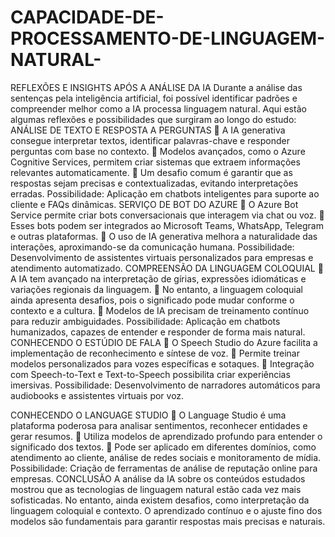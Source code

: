 # CAPACIDADE-DE-PROCESSAMENTO-DE-LINGUAGEM-NATURAL-
REFLEXÕES E INSIGHTS APÓS A ANÁLISE DA IA
Durante a análise das sentenças pela inteligência artificial, foi possível identificar padrões e compreender melhor como a IA processa linguagem natural. Aqui estão algumas reflexões e possibilidades que surgiram ao longo do estudo:
ANÁLISE DE TEXTO E RESPOSTA A PERGUNTAS
	A IA generativa consegue interpretar textos, identificar palavras-chave e responder perguntas com base no contexto.
	Modelos avançados, como o Azure Cognitive Services, permitem criar sistemas que extraem informações relevantes automaticamente.
	Um desafio comum é garantir que as respostas sejam precisas e contextualizadas, evitando interpretações erradas.
Possibilidade: Aplicação em chatbots inteligentes para suporte ao cliente e FAQs dinâmicas.
SERVIÇO DE BOT DO AZURE
	O Azure Bot Service permite criar bots conversacionais que interagem via chat ou voz.
	Esses bots podem ser integrados ao Microsoft Teams, WhatsApp, Telegram e outras plataformas.
	O uso de IA generativa melhora a naturalidade das interações, aproximando-se da comunicação humana.
Possibilidade: Desenvolvimento de assistentes virtuais personalizados para empresas e atendimento automatizado.
COMPREENSÃO DA LINGUAGEM COLOQUIAL
	A IA tem avançado na interpretação de gírias, expressões idiomáticas e variações regionais da linguagem.
	No entanto, a linguagem coloquial ainda apresenta desafios, pois o significado pode mudar conforme o contexto e a cultura.
	Modelos de IA precisam de treinamento contínuo para reduzir ambiguidades.
Possibilidade: Aplicação em chatbots humanizados, capazes de entender e responder de forma mais natural.
CONHECENDO O ESTÚDIO DE FALA
	O Speech Studio do Azure facilita a implementação de reconhecimento e síntese de voz.
	Permite treinar modelos personalizados para vozes específicas e sotaques.
	Integração com Speech-to-Text e Text-to-Speech possibilita criar experiências imersivas.
Possibilidade: Desenvolvimento de narradores automáticos para audiobooks e assistentes virtuais por voz.
 


CONHECENDO O LANGUAGE STUDIO
	O Language Studio é uma plataforma poderosa para analisar sentimentos, reconhecer entidades e gerar resumos.
	Utiliza modelos de aprendizado profundo para entender o significado dos textos.
	Pode ser aplicado em diferentes domínios, como atendimento ao cliente, análise de redes sociais e monitoramento de mídia.
Possibilidade: Criação de ferramentas de análise de reputação online para empresas.
CONCLUSÃO
A análise da IA sobre os conteúdos estudados mostrou que as tecnologias de linguagem natural estão cada vez mais sofisticadas. No entanto, ainda existem desafios, como interpretação da linguagem coloquial e contexto. O aprendizado contínuo e o ajuste fino dos modelos são fundamentais para garantir respostas mais precisas e naturais.
